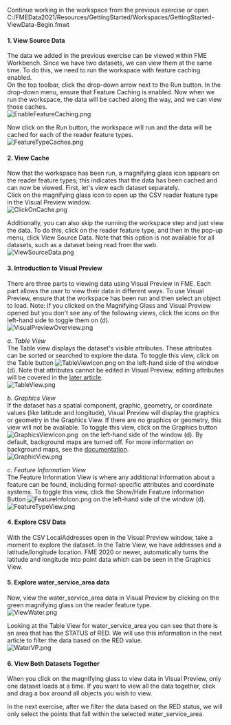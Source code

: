 <head><base target="_blank"> </head>

Continue working in the workspace from the previous exercise or open C:/FMEData2021/Resources/GettingStarted/Workspaces/GettingStarted-ViewData-Begin.fmwt

#### 1\. View Source Data
The data we added in the previous exercise can be viewed within FME Workbench. Since we have two datasets, we can view them at the same time. To do this, we need to run the workspace with feature caching enabled.\
On the top toolbar, click the drop-down arrow next to the Run button. In the drop-down menu, ensure that Feature Caching is enabled. Now when we run the workspace, the data will be cached along the way, and we can view those caches.\
![EnableFeatureCaching.png](https://community.safe.com/servlet/rtaImage?eid=ka14Q000000lK7N&feoid=00N30000006n8wU&refid=0EM4Q0000028b0I)

Now click on the Run button, the workspace will run and the data will be cached for each of the reader feature types.\
![FeatureTypeCaches.png](https://community.safe.com/servlet/rtaImage?eid=ka14Q000000lK7N&feoid=00N30000006n8wU&refid=0EM4Q0000028b0N)

#### 2\. View Cache
Now that the workspace has been run, a magnifying glass icon appears on the reader feature types; this indicates that the data has been cached and can now be viewed. First, let's view each dataset separately.\
Click on the magnifying glass icon to open up the CSV reader feature type in the Visual Preview window.\
![ClickOnCache.png](https://community.safe.com/servlet/rtaImage?eid=ka14Q000000lK7N&feoid=00N30000006n8wU&refid=0EM4Q0000028b0S)

Additionally, you can also skip the running the workspace step and just view the data. To do this, click on the reader feature type, and then in the pop-up menu, click View Source Data. Note that this option is not available for all datasets, such as a dataset being read from the web.\
![ViewSourceData.png](https://community.safe.com/servlet/rtaImage?eid=ka14Q000000lK7N&feoid=00N30000006n8wU&refid=0EM4Q0000028b0X)

#### 3\. Introduction to Visual Preview
There are three parts to viewing data using Visual Preview in FME. Each part allows the user to view their data in different ways. To use Visual Preview, ensure that the workspace has been run and then select an object to load. Note: If you clicked on the Magnifying Glass and Visual Preview opened but you don't see any of the following views, click the icons on the left-hand side to toggle them on (d).\
![VisualPreviewOverview.png](https://community.safe.com/servlet/rtaImage?eid=ka14Q000000lK7N&feoid=00N30000006n8wU&refid=0EM4Q0000028b0c)

*a. Table View*\
The Table view displays the dataset's visible attributes. These attributes can be sorted or searched to explore the data. To toggle this view, click on the Table button ![TableViewIcon.png](https://community.safe.com/servlet/rtaImage?eid=ka14Q000000lK7N&feoid=00N30000006n8wU&refid=0EM4Q0000028b0h) on the left-hand side of the window (d). Note that attributes cannot be edited in Visual Preview, editing attributes will be covered in the [later article](https://community.safe.com/s/article/getting-started-with-fme-desktop-modify-attributes).\
![TableView.png](https://community.safe.com/servlet/rtaImage?eid=ka14Q000000lK7N&feoid=00N30000006n8wU&refid=0EM4Q0000028b0m)

*b. Graphics View*\
If the dataset has a spatial component, graphic, geometry, or coordinate values (like latitude and longitude), Visual Preview will display the graphics or geometry in the Graphics View. If there are no graphics or geometry, this view will not be available. To toggle this view, click on the Graphics button ![GraphicsViewIcon.png](https://community.safe.com/servlet/rtaImage?eid=ka14Q000000lK7N&feoid=00N30000006n8wU&refid=0EM4Q0000028b0r)  on the left-hand side of the window (d). By default, background maps are turned off. For more information on background maps, see the [documentation](https://docs.safe.com/fme/html/FME_Desktop_Documentation/FME_Workbench/Workbench/options-background-maps-WB.htm).\
![GraphicView.png](https://community.safe.com/servlet/rtaImage?eid=ka14Q000000lK7N&feoid=00N30000006n8wU&refid=0EM4Q0000028b0w)

*c. Feature Information View*\
The Feature Information View is where any additional information about a feature can be found, including format-specific attributes and coordinate systems. To toggle this view, click the Show/Hide Feature Information Button ![FeatureInfoIcon.png](https://community.safe.com/servlet/rtaImage?eid=ka14Q000000lK7N&feoid=00N30000006n8wU&refid=0EM4Q0000028b16) on the left-hand side of the window (d).\
![FeatureTypeView.png](https://community.safe.com/servlet/rtaImage?eid=ka14Q000000lK7N&feoid=00N30000006n8wU&refid=0EM4Q0000028b11)

#### 4\. Explore CSV Data
With the CSV LocalAddresses open in the Visual Preview window, take a moment to explore the dataset. In the Table View, we have addresses and a latitude/longitude location. FME 2020 or newer, automatically turns the latitude and longitude into point data which can be seen in the Graphics View.

#### 5\. Explore water_service_area data
Now, view the water_service_area data in Visual Preview by clicking on the green magnifying glass on the reader feature type.\
![ViewWater.png](https://community.safe.com/servlet/rtaImage?eid=ka14Q000000lK7N&feoid=00N30000006n8wU&refid=0EM4Q0000028b1B)

Looking at the Table View for water_service_area you can see that there is an area that has the STATUS of RED. We will use this information in the next article to filter the data based on the RED value.\
![WaterVP.png](https://community.safe.com/servlet/rtaImage?eid=ka14Q000000lK7N&feoid=00N30000006n8wU&refid=0EM4Q0000028b1G)

#### 6\. View Both Datasets Together
When you click on the magnifying glass to view data in Visual Preview, only one dataset loads at a time. If you want to view all the data together, click and drag a box around all objects you wish to view.

In the next exercise, after we filter the data based on the RED status, we will only select the points that fall within the selected water_service_area.
